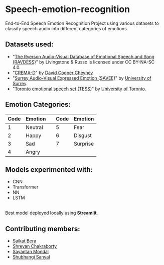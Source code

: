 # Speech-emotion-recognition
End-to-End Speech Emotion Recognition Project using various datasets to classify speech audio into different categories of emotions.

## Datasets used: 
- "[The Ryerson Audio-Visual Database of Emotional Speech and Song (RAVDESS)](https://www.kaggle.com/datasets/uwrfkaggler/ravdess-emotional-speech-audio)" by Livingstone & Russo is licensed under CC BY-NA-SC 4.0.
- "[CREMA-D](https://www.kaggle.com/datasets/ejlok1/cremad)" by [David Cooper Cheyney](https://github.com/CheyneyComputerScience/CREMA-D)
- "[Surrey Audio-Visual Expressed Emotion (SAVEE)](https://www.kaggle.com/datasets/ejlok1/surrey-audiovisual-expressed-emotion-savee)" by [University of Surrey](http://kahlan.eps.surrey.ac.uk/savee/Database.html).
- "[Toronto emotional speech set (TESS)](https://www.kaggle.com/datasets/ejlok1/toronto-emotional-speech-set-tess)" by [University of Toronto](https://tspace.library.utoronto.ca/handle/1807/24487).

## Emotion Categories:
| Code | Emotion |   | Code | Emotion |
|------|---------|:-:|------|---------|
| 1    | Neutral |   | 5    |  Fear   |
| 2    |  Happy  |   | 6    | Disgust |
| 3    |   Sad   |   | 7    |Surprise | 
| 4    |  Angry  |   |      |         |

## Models experimented with:
- CNN
- Transformer
- NN
- LSTM

<br> Best model deployed locally using **Streamlit**.

## Contributing members:
- [Saikat Bera](https://github.com/berasaikat)
- [Shreyan Chakraborty](https://github.com/shreyanc07)
- [Sayantan Mondal](https://github.com/msayantanm)
- [Shubhangi Sanyal](https://github.com/ShubhangiSanyal)
